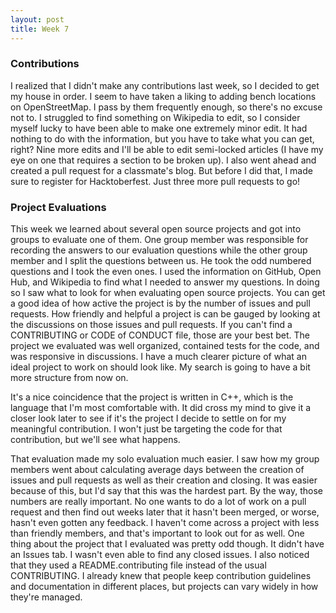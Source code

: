 ```yaml
---
layout: post
title: Week 7
---
```



### Contributions

  I realized that I didn't make any contributions last week, so I decided to get my house in order. I seem to have taken a liking to adding bench locations on OpenStreetMap. I pass by them frequently enough, so there's no excuse not to. I struggled to find something on Wikipedia to edit, so I consider myself lucky to have been able to make one extremely minor edit. It had nothing to do with the information, but you have to take what you can get, right? Nine more edits and I'll be able to edit semi-locked articles (I have my eye on one that requires a section to be broken up). I also went ahead and created a pull request for a classmate's blog. But before I did that, I made sure to register for Hacktoberfest. Just three more pull requests to go!
 
### Project Evaluations

  This week we learned about several open source projects and got into groups to evaluate one of them. One group member was responsible for recording the answers to our evaluation questions while the other group member and I split the questions between us. He took the odd numbered questions and I took the even ones. I used the information on GitHub, Open Hub, and Wikipedia to find what I needed to answer my questions. In doing so I saw what to look for when evaluating open source projects. You can get a good idea of how active the project is by the number of issues and pull requests. How friendly and helpful a project is can be gauged by looking at the discussions on those issues and pull requests. If you can't find a CONTRIBUTING or CODE of CONDUCT file, those are your best bet. The project we evaluated was well organized, contained tests for the code, and was responsive in discussions. I have a much clearer picture of what an ideal project to work on should look like. My search is going to have a bit more structure from now on.
  
  It's a nice coincidence that the project is written in C++, which is the language that I'm most comfortable with. It did cross my mind to give it a closer look later to see if it's the project I decide to settle on for my meaningful contribution. I won't just be targeting the code for that contribution, but we'll see what happens.
  
  That evaluation made my solo evaluation much easier. I saw how my group members went about calculating average days between the creation of issues and pull requests as well as their creation and closing. It was easier because of this, but I'd say that this was the hardest part. By the way, those numbers are really important. No one wants to do a lot of work on a pull request and then find out weeks later that it hasn't been merged, or worse, hasn't even gotten any feedback. I haven't come across a project with less than friendly members, and that's important to look out for as well. One thing about the project that I evaluated was pretty odd though. It didn't have an Issues tab. I wasn't even able to find any closed issues. I also noticed that they used a README.contributing file instead of the usual CONTRIBUTING. I already knew that people keep contribution guidelines and documentation in different places, but projects can vary widely in how they're managed.
  
